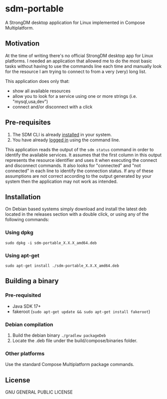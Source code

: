 # sdm-portable
A StrongDM desktop application for Linux implemented in Compose Multiplatform.

## Motivation

At the time of writing there's no official StrongDM desktop app for Linux platforms. I needed an application
that allowed me to do the most basic tasks without having to use the commands line each time and manually look for 
the resource I am trying to connect to from a very (very) long list.

This application does only that:
- show all available resources
- allow you to look for a service using one or more strings (i.e. "mysql,usa,dev")
- connect and/or disconnect with a click

## Pre-requisites
1. The SDM CLI is already [installed](https://www.strongdm.com/docs/desktop/installation/linux/) in your system.
2. You have already [logged in](https://www.strongdm.com/docs/cli/#login-and-logout) using the command line.

This application reads the output of the `sdm status` command in order to identify the available services. It assumes 
that the first column in this output represents the resource identifier and uses it when executing the connect and 
disconnect commands. It also looks for "connected" and "not connected" in each line to identify the connection status. If
any of these assumptions are not correct according to the output generated by your system then the 
application may not work as intended.

## Installation
On Debian based systems simply download and install the latest deb located in the releases section with a double click, 
or using any of the following commands:

### Using dpkg
`sudo dpkg -i sdm-portable_X.X.X_amd64.deb`

### Using apt-get
`sudo apt-get install ./sdm-portable_X.X.X_amd64.deb`

## Building a binary

### Pre-requisited

- Java SDK 17+
- fakeroot (`sudo apt-get update && sudo apt-get install fakeroot`)

### Debian compilation

1. Build the debian binary `./gradlew packageDeb`
2. Locate the .deb file under the build/compose/binaries folder.

### Other platforms
Use the standard Compose Multiplatform package commands.

## License
GNU GENERAL PUBLIC LICENSE
